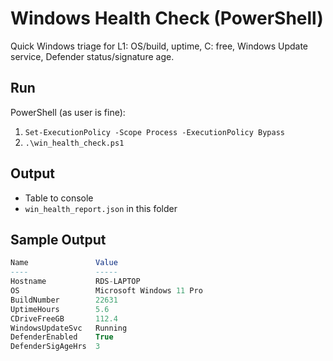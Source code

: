 # Windows Health Check (PowerShell)
Quick Windows triage for L1: OS/build, uptime, C: free, Windows Update service, Defender status/signature age.

## Run
PowerShell (as user is fine):
1) `Set-ExecutionPolicy -Scope Process -ExecutionPolicy Bypass`
2) `.\win_health_check.ps1`

## Output
- Table to console
- `win_health_report.json` in this folder

## Sample Output

```sql
Name               Value
----               -----
Hostname           RDS-LAPTOP
OS                 Microsoft Windows 11 Pro
BuildNumber        22631
UptimeHours        5.6
CDriveFreeGB       112.4
WindowsUpdateSvc   Running
DefenderEnabled    True
DefenderSigAgeHrs  3
```
